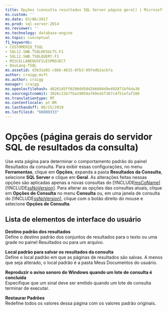 ```yaml
---
title: Opções (consulta resultados SQL Server página geral) | Microsoft Docs
ms.custom: ''
ms.date: 03/06/2017
ms.prod: sql-server-2014
ms.reviewer: ''
ms.technology: database-engine
ms.topic: conceptual
f1_keywords:
- CUSTOMERID_TSQL
- SQL12.SWB.TSQLRESULTS.F1
- SQL12.SWB.TSQLQUERY.F1
- MISCELLANEOUSFILESPROJECT
- DevLang-TSQL
ms.assetid: d3b31e81-c0b6-4615-8fb3-997edb2acb7a
author: craigg-msft
ms.author: craigg
manager: craigg
ms.openlocfilehash: 48261d5ff0290dd5042b6604d9e492871bf6da38
ms.sourcegitcommit: 3026c22b7fba19059a769ea5f367c4f51efaf286
ms.translationtype: MT
ms.contentlocale: pt-BR
ms.lasthandoff: 06/15/2019
ms.locfileid: "66089333"
---
```

# <a name="options-query-results-sql-server-general-page"></a>Opções (página gerais do servidor SQL de resultados da consulta)
  Use esta página para determinar o comportamento padrão do painel Resultados da consulta. Para exibir essas configurações, no menu **Ferramentas**, clique em **Opções**, expanda a pasta **Resultados da Consulta**, selecione **SQL Server** e clique em **Geral**. As alterações feitas nessas opções são aplicadas apenas a novas consultas do [!INCLUDE[msCoName](../includes/msconame-md.md)] [!INCLUDE[ssNoVersion](../includes/ssnoversion-md.md)]. Para alterar as opções das consultas atuais, clique em **Opções de Consulta** no menu **Consulta** ou, em uma janela de consulta do [!INCLUDE[ssNoVersion](../includes/ssnoversion-md.md)], clique com o botão direito do mouse e selecione **Opções de Consulta**.  
  
## <a name="uielement-list"></a>Lista de elementos de interface do usuário  
 **Destino padrão dos resultados**  
 Define o destino padrão dos conjuntos de resultados para o texto ou uma grade no painel Resultados ou para um arquivo.  
  
 **Local padrão para salvar os resultados da consulta**  
 Define o local padrão em que as páginas de resultados são salvas. A menos que seja alterado, o local padrão é a pasta Meus Documentos do usuário.  
  
 **Reproduzir o aviso sonoro do Windows quando um lote de consulta é concluída**  
 Especifique que um sinal deve ser emitido quando um lote de consulta terminar de executar.  
  
 **Restaurar Padrões**  
 Redefine todos os valores dessa página com os valores padrão originais.  
  
  

